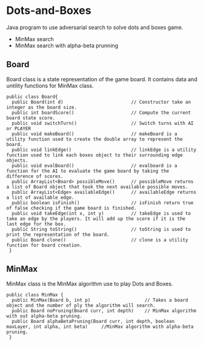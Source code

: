 # Dots-and-Boxes
Java program to use adversarial search to solve dots and boxes game.
- MinMax search
- MinMax search with alpha-beta prunning

## Board
Board class is a state representation of the game board. It contains data and untility functions for MinMax class.
```
public class Board{
  public Board(int d)                         // Constructor take an integer as the board size.
  public int boardScore()                     // Compute the current board state score.
  public void switchTurn()                    // Switch turns with AI or PLAYER
  public void makeBoard()                     // makeBoard is a utility function used to create the double array to represent the board.
  public void linkEdge()                      // linkEdge is a utility function used to link each boxes object to their surrounding edge objects.
  public void evalBoard()                     // evalboard is a function for the AI to evaluate the game board by taking the difference of scores.
  public ArrayList<Board> possibleMove()      // possibleMove returns a list of Board object that took the next available possible moves.
  public ArrayList<Edge> availableEdge()      // availableEdge returns a list of available edge.
  public boolean isFinish()                   // isFinish return true of false checking if the game board is finished.
  public void takeEdge(int x, int y)          // takeEdge is used to take an edge by the players. It will add up the score if it is the last edge for the box.
  public String toString()                    // toString is used to print the representation of the board.
  public Board clone()                        // clone is a utility function for board creation.
 }
```

## MinMax
MinMax class is the MinMax algorithm use to play Dots and Boxes.
```
public class MinMax {
  public MinMax(Board b, int p)                    // Takes a board object and the number of ply the algorithm will search.
  public Board noPruning(Board curr, int depth)    // MinMax algorithm with out alpha-beta pruning.
  public Board alphaBetaPruning(Board curr, int depth, boolean maxLayer, int alpha, int beta)     //MinMax algorithm with alpha-beta pruning. 
 }
```
  
